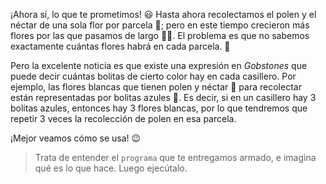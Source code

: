 <gs-attire attire-url="https://raw.githubusercontent.com/MumukiProject/mumuki-guia-gobstones-practica-repeticion-simple-kids/master/assets/attires/config.json"></gs-attire> <gs-toolbox toolbox-url="https://raw.githubusercontent.com/MumukiProject/mumuki-guia-gobstones-practica-repeticion-simple-kids/master/assets/toolbox_1553783444661.xml"></gs-toolbox>

¡Ahora sí, lo que te prometimos! :smiley: Hasta ahora recolectamos el polen y el néctar de una sola flor por parcela :hibiscus:; pero en este tiempo crecieron más flores por las que pasamos de largo :blossom::cherry_blossom:. El problema es que no sabemos exactamente cuántas flores habrá en cada parcela. :bow:

Pero la excelente noticia es que existe una expresión en _Gobstones_ que puede decir cuántas bolitas de cierto color hay en cada casillero. Por ejemplo, las flores blancas que tienen polen y néctar :white_flower: para recolectar están representadas por bolitas azules :large_blue_circle:. Es decir, si en un casillero hay 3 bolitas azules, entonces hay 3 flores blancas, por lo que tendremos que repetir 3 veces la recolección de polen en esa parcela.

¡Mejor veamos cómo se usa! :wink:

> Trata de entender el `programa` que te entregamos armado, e imagina qué es lo que hace. Luego ejecútalo.

